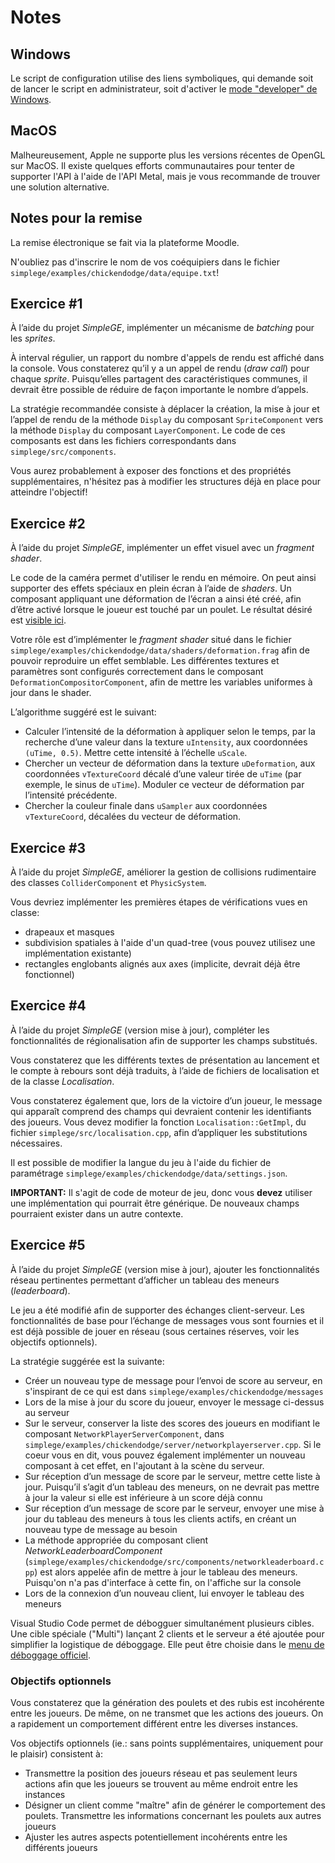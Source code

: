 # Notes

## Windows

Le script de configuration utilise des liens symboliques, qui demande soit de lancer le script en administrateur, soit d'activer le [mode "developer" de Windows](https://www.ghacks.net/2016/12/04/windows-10-creators-update-symlinks-without-elevation/).

## MacOS

Malheureusement, Apple ne supporte plus les versions récentes de OpenGL sur MacOS. Il existe quelques efforts communautaires pour tenter de supporter l'API à l'aide de l'API Metal, mais je vous recommande de trouver une solution alternative.

## Notes pour la remise

La remise électronique se fait via la plateforme Moodle.

N'oubliez pas d'inscrire le nom de vos coéquipiers dans le fichier `simplege/examples/chickendodge/data/equipe.txt`!

## Exercice #1

À l’aide du projet *SimpleGE*, implémenter un mécanisme de *batching* pour les *sprites*.

À interval régulier, un rapport du nombre d'appels de rendu est affiché dans la console. Vous constaterez qu’il y a un appel de rendu (*draw call*) pour chaque *sprite*. Puisqu’elles partagent des caractéristiques communes, il devrait être possible de réduire de façon importante le nombre d’appels.

La stratégie recommandée consiste à déplacer la création, la mise à jour et l’appel de rendu de la méthode `Display` du composant `SpriteComponent` vers la méthode `Display` du composant `LayerComponent`. Le code de ces composants est dans les fichiers correspondants dans `simplege/src/components`.

Vous aurez probablement à exposer des fonctions et des propriétés supplémentaires, n'hésitez pas à modifier les structures déjà en place pour atteindre l'objectif!

## Exercice #2

À l’aide du projet *SimpleGE*, implémenter un effet visuel avec un *fragment shader*.

Le code de la caméra permet d'utiliser le rendu en mémoire. On peut ainsi supporter des effets spéciaux en plein écran à l’aide de *shaders*. Un composant appliquant une déformation de l’écran a ainsi été créé, afin d’être activé lorsque le joueur est touché par un poulet. Le résultat désiré est [visible ici](https://youtu.be/tauWfnZkD-c).

Votre rôle est d’implémenter le *fragment shader* situé dans le fichier `simplege/examples/chickendodge/data/shaders/deformation.frag` afin de pouvoir reproduire un effet semblable. Les différentes textures et paramètres sont configurés correctement dans le composant `DeformationCompositorComponent`, afin de mettre les variables uniformes à jour dans le shader.

L’algorithme suggéré est le suivant:
* Calculer l’intensité de la déformation à appliquer selon le temps, par la recherche d’une valeur dans la texture `uIntensity`, aux coordonnées `(uTime, 0.5)`. Mettre cette intensité à l’échelle `uScale`.
* Chercher un vecteur de déformation dans la texture `uDeformation`, aux coordonnées `vTextureCoord` décalé d’une valeur tirée de `uTime` (par exemple, le sinus de `uTime`). Moduler ce vecteur de déformation par l’intensité précédente.
* Chercher la couleur finale dans `uSampler` aux coordonnées `vTextureCoord`, décalées du vecteur de déformation.

## Exercice #3

À l’aide du projet *SimpleGE*, améliorer la gestion de collisions rudimentaire des classes `ColliderComponent` et `PhysicSystem`.

Vous devriez implémenter les premières étapes de vérifications vues en classe:
- drapeaux et masques
- subdivision spatiales à l'aide d'un quad-tree (vous pouvez utilisez une implémentation existante)
- rectangles englobants alignés aux axes (implicite, devrait déjà être fonctionnel)

## Exercice #4

À l’aide du projet *SimpleGE* (version mise à jour), compléter les fonctionnalités de régionalisation afin de supporter les champs substitués.

Vous constaterez que les différents textes de présentation au lancement et le compte à rebours sont déjà traduits, à l’aide de fichiers de localisation et de la classe *Localisation*.

Vous constaterez également que, lors de la victoire d’un joueur, le message qui apparaît comprend des champs qui devraient contenir les identifiants des joueurs. Vous devez modifier la fonction `Localisation::GetImpl`, du fichier `simplege/src/localisation.cpp`, afin d’appliquer les substitutions nécessaires.

Il est possible de modifier la langue du jeu à l'aide du fichier de paramétrage `simplege/examples/chickendodge/data/settings.json`.

**IMPORTANT:** Il s'agit de code de moteur de jeu, donc vous **devez** utiliser une implémentation qui pourrait être générique. De nouveaux champs pourraient exister dans un autre contexte.

## Exercice #5

À l’aide du projet *SimpleGE* (version mise à jour), ajouter les fonctionnalités réseau pertinentes permettant d’afficher un tableau des meneurs (*leaderboard*).

Le jeu a été modifié afin de supporter des échanges client-serveur. Les fonctionnalités de base pour l’échange de messages vous sont fournies et il est déjà possible de jouer en réseau (sous certaines réserves, voir les objectifs optionnels).

La stratégie suggérée est la suivante:
- Créer un nouveau type de message pour l’envoi de score au serveur, en s'inspirant de ce qui est dans `simplege/examples/chickendodge/messages`
- Lors de la mise à jour du score du joueur, envoyer le message ci-dessus au serveur
- Sur le serveur, conserver la liste des scores des joueurs en modifiant le composant `NetworkPlayerServerComponent`, dans `simplege/examples/chickendodge/server/networkplayerserver.cpp`. Si le coeur vous en dit, vous pouvez également implémenter un nouveau composant à cet effet, en l'ajoutant à la scène du serveur.
- Sur réception d’un message de score par le serveur, mettre cette liste à jour. Puisqu’il s’agit d’un tableau des meneurs, on ne devrait pas mettre à jour la valeur si elle est inférieure à un score déjà connu
- Sur réception d’un message de score par le serveur, envoyer une mise à jour du tableau des meneurs à tous les clients actifs, en créant un nouveau type de message au besoin
- La méthode appropriée du composant client *NetworkLeaderboardComponent* (`simplege/examples/chickendodge/src/components/networkleaderboard.cpp`) est alors appelée afin de mettre à jour le tableau des meneurs. Puisqu'on n'a pas d'interface à cette fin, on l'affiche sur la console
- Lors de la connexion d’un nouveau client, lui envoyer le tableau des meneurs

Visual Studio Code permet de débogguer simultanément plusieurs cibles. Une cible spéciale ("Multi") lançant 2 clients et le serveur a été ajoutée pour simplifier la logistique de déboggage. Elle peut être choisie dans le [menu de déboggage officiel](https://code.visualstudio.com/docs/editor/debugging).

### Objectifs optionnels

Vous constaterez que la génération des poulets et des rubis est incohérente entre les joueurs. De même, on ne transmet que les actions des joueurs. On a rapidement un comportement différent entre les diverses instances.

Vos objectifs optionnels (ie.: sans points supplémentaires, uniquement pour le plaisir) consistent à:
- Transmettre la position des joueurs réseau et pas seulement leurs actions afin que les joueurs se trouvent au même endroit entre les instances
- Désigner un client comme "maître" afin de générer le comportement des poulets. Transmettre les informations concernant les poulets aux autres joueurs
- Ajuster les autres aspects potentiellement incohérents entre les différents joueurs
